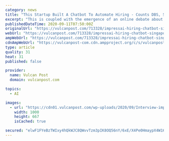 ```yaml
---
category: news
title: "This Startup Built A Chatbot To Automate Hiring - Counts DBS, Singtel, Gov't Firms As Clients"
excerpt: "This is coupled with the emergence of an online debate about young jobseekers being too “entitled” after a social enterprise co-founder recently posted his hiring experience on Facebook. It seems that both jobseekers and hirers are faced with countless problems in the hiring process,"
publishedDateTime: 2020-09-11T07:50:00Z
originalUrl: "https://vulcanpost.com/713328/impressai-hiring-chatbot-singapore/"
webUrl: "https://vulcanpost.com/713328/impressai-hiring-chatbot-singapore/"
ampWebUrl: "https://vulcanpost.com/713328/impressai-hiring-chatbot-singapore/amp/"
cdnAmpWebUrl: "https://vulcanpost-com.cdn.ampproject.org/c/s/vulcanpost.com/713328/impressai-hiring-chatbot-singapore/amp/"
type: article
quality: 31
heat: 31
published: false

provider:
  name: Vulcan Post
  domain: vulcanpost.com

topics:
  - AI

images:
  - url: "https://cdn01.vulcanpost.com/wp-uploads/2020/09/Interview-impress-ai.jpg"
    width: 1000
    height: 667
    isCached: true

secured: "elwF1FYeBzTWIxy4hQkWJC8QWvvTzm3pIK8OQ56nY/6xE/X4Pe0HmaypX4W16MQer0F+g/Td86HQjH5a3esyCPLkstyPP2pL0EaHlBoxfO27s4yeso6J9DyF33KRLLgzcvIUKu9CMiXksyVBRG9+PC7cMg3HNZbCC/d6pJOKfGp8nb6EHVQay6yy3mCk+F7nCqP7CEm47uJN6/yaWF9HrZue0o2kfLkm1alh11GI6WfTTR2SNqJd3C9B4GHQU/VjOvYmlhigcI4QntykT+N0Hz7QWUJRQr67QV9kQqLXG5Xmxp/2/SWPsCEM8DZWNHbENPrTMDkqRBTeqbpRYD7mVtSZjCSBidjAARsKZ9V0NRE=;1fq48pbA40ji2eunbp8S9g=="
---
```


